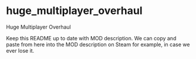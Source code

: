 # huge_multiplayer_overhaul
Huge Multiplayer Overhaul

Keep this README up to date with MOD description. We can copy and paste from here into the MOD description on Steam for example, in case we ever lose it. 
